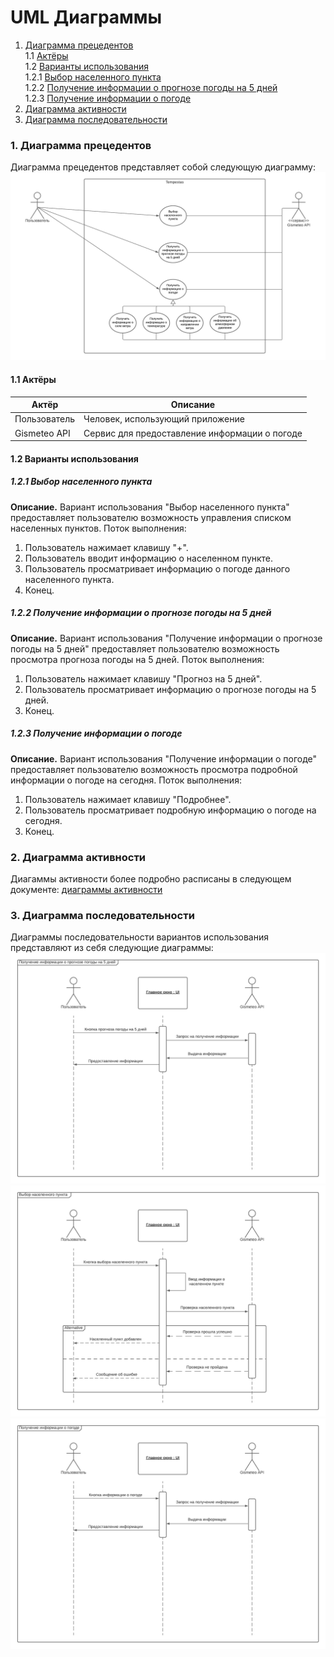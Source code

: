 # UML Диаграммы
1. [Диаграмма прецедентов](#1)<br>
1.1 [Актёры](#1.1)<br>
1.2 [Варианты использования](#1.2)<br>
1.2.1 [Выбор населенного пункта](#1.2.1)<br>
1.2.2 [Получение информации о прогнозе погоды на 5 дней](#1.2.2)<br>
1.2.3 [Получение информации о погоде](#1.2.3)<br>
2. [Диаграмма активности](#2)
3. [Диаграмма последовательности](#3)

### 1. Диаграмма прецедентов<a name="1"></a>
Диаграмма прецедентов представляет собой следующую диаграмму: 
![Use Case](https://github.com/vectordiman/TRITPO/blob/master/documentation/uml%20diagrams/use%20case/useCase.png)
#### 1.1 Актёры<a name="1.1"></a>
Актёр | Описание
--- | ---
Пользователь|Человек, использующий приложение
Gismeteo API|Сервис для предоставление информации о погоде

#### 1.2 Варианты использования<a name="1.2"></a>
##### 1.2.1 Выбор населенного пункта<a name="1.2.1"></a>
**Описание.** Вариант использования "Выбор населенного пункта" предоставляет пользователю возможность управления списком населенных пунктов.
Поток выполнения:
1. Пользователь нажимает клавишу "+".
2. Пользователь вводит информацию о населенном пункте.
3. Пользователь просматривает информацию о погоде данного населенного пункта.
4. Конец.
##### 1.2.2 Получение информации о прогнозе погоды на 5 дней<a name="1.2.2"></a>
**Описание.** Вариант использования "Получение информации о прогнозе погоды на 5 дней" предоставляет пользователю возможность просмотра прогноза погоды на 5 дней.
Поток выполнения:
1. Пользователь нажимает клавишу "Прогноз на 5 дней".
2. Пользователь просматривает информацию о прогнозе погоды на 5 дней.
3. Конец.
##### 1.2.3 Получение информации о погоде<a name="1.2.3"></a>
**Описание.** Вариант использования "Получение информации о погоде" предоставляет пользователю возможность просмотра подробной информации о погоде на сегодня.
Поток выполнения:
1. Пользователь нажимает клавишу "Подробнее".
2. Пользователь просматривает подробную информацию о погоде на сегодня.
3. Конец.

### 2. Диаграмма активности<a name="2"></a>
Диагаммы активности более подробно расписаны в следующем документе: [диаграммы активности](https://github.com/vectordiman/TRITPO/blob/master/documentation/uml%20diagrams/activity/README.md)

### 3. Диаграмма последовательности<a name="3"></a>
Диаграммы последовательности вариантов использования представляют из себя следующие диаграммы:
![Sequence Diagram](https://github.com/vectordiman/TRITPO/blob/master/documentation/uml%20diagrams/sequence/5daysSequence.png)
![Sequence Diagram](https://github.com/vectordiman/TRITPO/blob/master/documentation/uml%20diagrams/sequence/addSequence.png)
![Sequence Diagram](https://github.com/vectordiman/TRITPO/blob/master/documentation/uml%20diagrams/sequence/detailsSequence.png)
